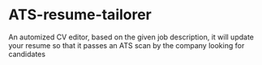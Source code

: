 # ATS-resume-tailorer
An automized CV editor, based on the given job description, it will update your resume so that it passes an ATS scan by the company looking for candidates
